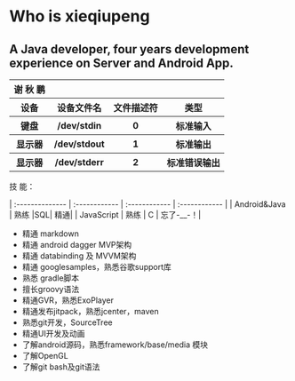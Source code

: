 # Who is xieqiupeng
A Java developer, four years development experience on Server and Android App.
---
<table>
    <tr>
        <th>谢 秋 鹏</th>
    </tr>
    <tr>
        <th>设备</th>
        <th>设备文件名</th>
        <th>文件描述符</th>
        <th>类型</th>
    </tr>
    <tr>
        <th>键盘</th>
        <th>/dev/stdin</th>
        <th>0</th>
        <th>标准输入</th>
    </tr>
    <tr>
        <th>显示器</th>
        <th>/dev/stdout</th>
        <th>1</th>
        <th>标准输出</th>
    </tr>
    <tr>
        <th>显示器</th>
        <th>/dev/stderr</th>
        <th>2</th>
        <th>标准错误输出</th>
    </tr>
</table>
技 能：

| :-------------- | :------------ |  :------------ |  :------------ |
| Android&Java    |	熟练	     |SQL|	精通|
| JavaScript	| 熟练	| C	| 忘了-__-！|


+ 精通 markdown
+ 精通 android dagger MVP架构
+ 精通 databinding 及 MVVM架构
+ 精通 googlesamples，熟悉谷歌support库
+ 熟悉 gradle脚本
+ 擅长groovy语法
+ 精通GVR，熟悉ExoPlayer
+ 精通发布jitpack，熟悉jcenter，maven
+ 熟悉git开发，SourceTree
+ 精通UI开发及动画
+ 了解android源码，熟悉framework/base/media 模块
+ 了解OpenGL
+ 了解git bash及git语法



